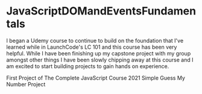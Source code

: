 # JavaScriptDOMandEventsFundamentals
I began a Udemy course to continue to build on the foundation that I've learned while in LaunchCode's LC 101 and this course has been very helpful.  While I have been finishing up my capstone project with my group amongst other things I have been slowly chipping away at this course and I am excited to start building projects to gain hands on experience.

First Project of The Complete JavaScript Course 2021
Simple Guess My Number Project
